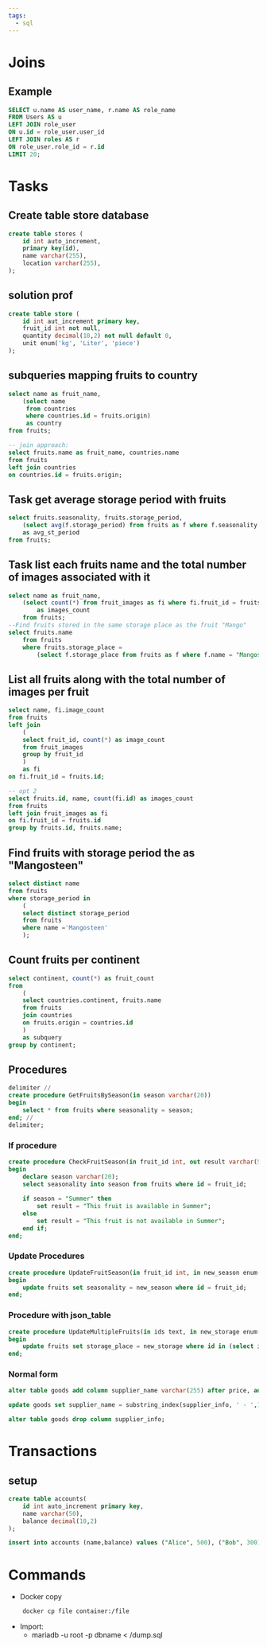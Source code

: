 ```yaml
---
tags:
  - sql
---
```

# Joins
## Example
~~~~sql
SELECT u.name AS user_name, r.name AS role_name
FROM Users AS u 
LEFT JOIN role_user
ON u.id = role_user.user_id
LEFT JOIN roles AS r 
ON role_user.role_id = r.id 
LIMIT 20;
~~~~

# Tasks 

## Create table store database 
~~~~sql
create table stores (
    id int auto_increment,
    primary key(id),
    name varchar(255),
    location varchar(255),
);
~~~~

## solution prof
~~~~sql
create table store (
    id int aut_increment primary key,
    fruit_id int not null,
    quantity decimal(10,2) not null default 0,
    unit enum('kg', 'Liter', 'piece')
);
~~~~

## subqueries mapping fruits to country
~~~~sql
select name as fruit_name,
    (select name 
     from countries 
     where countries.id = fruits.origin)
     as country
from fruits;

-- join approach:
select fruits.name as fruit_name, countries.name
from fruits
left join countries
on countries.id = fruits.origin;
~~~~

## Task get average storage period with fruits
~~~~sql
select fruits.seasonality, fruits.storage_period, 
    (select avg(f.storage_period) from fruits as f where f.seasonality = fruits.seasonality)
    as avg_st_period
from fruits;
~~~~

## Task  list each fruits name and the total number of images associated with it
~~~~sql
select name as fruit_name,
    (select count(*) from fruit_images as fi where fi.fruit_id = fruits.id)
        as images_count
    from fruits;
--Find fruits stored in the same storage place as the fruit "Mango"
select fruits.name
    from fruits 
    where fruits.storage_place = 
        (select f.storage_place from fruits as f where f.name = "Mangosteen");
~~~~

## List all fruits along with the total number of images per fruit
~~~~sql 
select name, fi.image_count 
from fruits 
left join 
    (
    select fruit_id, count(*) as image_count 
    from fruit_images
    group by fruit_id
    )
    as fi 
on fi.fruit_id = fruits.id;

-- opt 2
select fruits.id, name, count(fi.id) as images_count
from fruits 
left join fruit_images as fi
on fi.fruit_id = fruits.id
group by fruits.id, fruits.name;
~~~~

## Find fruits with storage period the as "Mangosteen"
~~~~sql
select distinct name
from fruits 
where storage_period in 
    (
    select distinct storage_period 
    from fruits 
    where name ='Mangosteen'
    );
~~~~

## Count fruits per continent
~~~~sql
select continent, count(*) as fruit_count
from 
    (
    select countries.continent, fruits.name 
    from fruits 
    join countries 
    on fruits.origin = countries.id
    )
    as subquery
group by continent;

~~~~

## Procedures
~~~~sql
delimiter // 
create procedure GetFruitsBySeason(in season varchar(20))
begin
    select * from fruits where seasonality = season; 
end; // 
delimiter;

~~~~

### If procedure
~~~~sql
create procedure CheckFruitSeason(in fruit_id int, out result varchar(50))
begin   
    declare season varchar(20);
    select seasonality into season from fruits where id = fruit_id;
    
    if season = "Summer" then
        set result = "This fruit is available in Summer";
    else
        set result = "This fruit is not available in Summer";
    end if;
end;
~~~~

### Update Procedures
~~~~sql
create procedure UpdateFruitSeason(in fruit_id int, in new_season enum("Summer", "Winter"))
begin
    update fruits set seasonality = new_season where id = fruit_id;
end;
~~~~

### Procedure with json_table
~~~~sql
create procedure UpdateMultipleFruits(in ids text, in new_storage enum("Fridge","WoodBox"))
begin
    update fruits set storage_place = new_storage where id in (select id from json_table(ids,"$[*]" columns (id int path "$")));
end;
~~~~


### Normal form
~~~~sql
alter table goods add column supplier_name varchar(255) after price, add column supplier_address varchar(255) after supplier_name;

update goods set supplier_name = substring_index(supplier_info, ' - ',1),supplier_address = substring_index(supplier_info, ' - ',-1);

alter table goods drop column supplier_info;

~~~~

# Transactions
## setup
~~~~sql
create table accounts(
    id int auto_increment primary key,
    name varchar(50),
    balance decimal(10,2)
);

insert into accounts (name,balance) values ("Alice", 500), ("Bob", 300);
~~~~

# Commands
- Docker copy
```bash
    docker cp file container:/file
```
- Import:
	- mariadb -u root -p dbname < /dump.sql